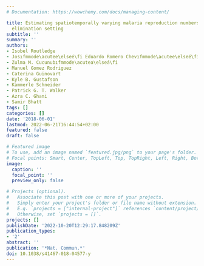 ```yaml
---
# Documentation: https://wowchemy.com/docs/managing-content/

title: Estimating spatiotemporally varying malaria reproduction numbers in a near
  elimination setting
subtitle: ''
summary: ''
authors:
- Isobel Routledge
- Josıfmmode\acutee\elseé\fi Eduardo Romero Chevıfmmode\acutee\elseé\fiz
- Zulma M. Cucunubıfmmode\acutea\elseá\fi
- Manuel Gomez Rodriguez
- Caterina Guinovart
- Kyle B. Gustafson
- Kammerle Schneider
- Patrick G. T. Walker
- Azra C. Ghani
- Samir Bhatt
tags: []
categories: []
date: '2018-06-01'
lastmod: 2022-06-21T16:44:54+02:00
featured: false
draft: false

# Featured image
# To use, add an image named `featured.jpg/png` to your page's folder.
# Focal points: Smart, Center, TopLeft, Top, TopRight, Left, Right, BottomLeft, Bottom, BottomRight.
image:
  caption: ''
  focal_point: ''
  preview_only: false

# Projects (optional).
#   Associate this post with one or more of your projects.
#   Simply enter your project's folder or file name without extension.
#   E.g. `projects = ["internal-project"]` references `content/project/deep-learning/index.md`.
#   Otherwise, set `projects = []`.
projects: []
publishDate: '2022-10-20T12:29:17.848209Z'
publication_types:
- '2'
abstract: ''
publication: '*Nat. Commun.*'
doi: 10.1038/s41467-018-04577-y
---
```

